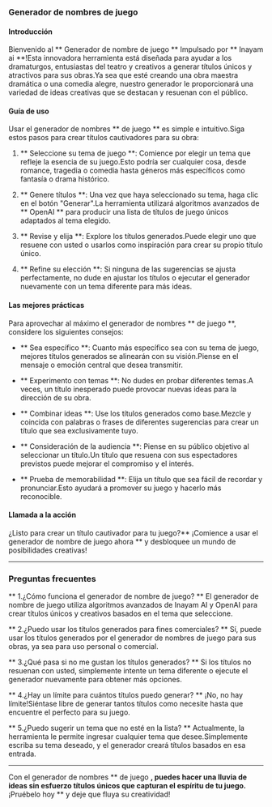### Generador de nombres de juego

#### Introducción
Bienvenido al ** Generador de nombre de juego ** Impulsado por ** Inayam ai **!Esta innovadora herramienta está diseñada para ayudar a los dramaturgos, entusiastas del teatro y creativos a generar títulos únicos y atractivos para sus obras.Ya sea que esté creando una obra maestra dramática o una comedia alegre, nuestro generador le proporcionará una variedad de ideas creativas que se destacan y resuenan con el público.

#### Guía de uso
Usar el generador de nombres ** de juego ** es simple e intuitivo.Siga estos pasos para crear títulos cautivadores para su obra:

1. ** Seleccione su tema de juego **: Comience por elegir un tema que refleje la esencia de su juego.Esto podría ser cualquier cosa, desde romance, tragedia o comedia hasta géneros más específicos como fantasía o drama histórico.

2. ** Genere títulos **: Una vez que haya seleccionado su tema, haga clic en el botón "Generar".La herramienta utilizará algoritmos avanzados de ** OpenAI ** para producir una lista de títulos de juego únicos adaptados al tema elegido.

3. ** Revise y elija **: Explore los títulos generados.Puede elegir uno que resuene con usted o usarlos como inspiración para crear su propio título único.

4. ** Refine su elección **: Si ninguna de las sugerencias se ajusta perfectamente, no dude en ajustar los títulos o ejecutar el generador nuevamente con un tema diferente para más ideas.

#### Las mejores prácticas
Para aprovechar al máximo el generador de nombres ** de juego **, considere los siguientes consejos:

- ** Sea específico **: Cuanto más específico sea con su tema de juego, mejores títulos generados se alinearán con su visión.Piense en el mensaje o emoción central que desea transmitir.

- ** Experimento con temas **: No dudes en probar diferentes temas.A veces, un título inesperado puede provocar nuevas ideas para la dirección de su obra.

- ** Combinar ideas **: Use los títulos generados como base.Mezcle y coincida con palabras o frases de diferentes sugerencias para crear un título que sea exclusivamente tuyo.

- ** Consideración de la audiencia **: Piense en su público objetivo al seleccionar un título.Un título que resuena con sus espectadores previstos puede mejorar el compromiso y el interés.

- ** Prueba de memorabilidad **: Elija un título que sea fácil de recordar y pronunciar.Esto ayudará a promover su juego y hacerlo más reconocible.

#### Llamada a la acción
¿Listo para crear un título cautivador para tu juego?** ¡Comience a usar el generador de nombre de juego ahora ** y desbloquee un mundo de posibilidades creativas!

---

### Preguntas frecuentes

** 1.¿Cómo funciona el generador de nombre de juego? **
El generador de nombre de juego utiliza algoritmos avanzados de Inayam AI y OpenAI para crear títulos únicos y creativos basados ​​en el tema que seleccione.

** 2.¿Puedo usar los títulos generados para fines comerciales? **
Sí, puede usar los títulos generados por el generador de nombres de juego para sus obras, ya sea para uso personal o comercial.

** 3.¿Qué pasa si no me gustan los títulos generados? **
Si los títulos no resuenan con usted, simplemente intente un tema diferente o ejecute el generador nuevamente para obtener más opciones.

** 4.¿Hay un límite para cuántos títulos puedo generar? **
¡No, no hay límite!Siéntase libre de generar tantos títulos como necesite hasta que encuentre el perfecto para su juego.

** 5.¿Puedo sugerir un tema que no esté en la lista? **
Actualmente, la herramienta le permite ingresar cualquier tema que desee.Simplemente escriba su tema deseado, y el generador creará títulos basados ​​en esa entrada.

---

Con el generador de nombres ** de juego **, puedes hacer una lluvia de ideas sin esfuerzo títulos únicos que capturan el espíritu de tu juego.** ¡Pruébelo hoy ** y deje que fluya su creatividad!